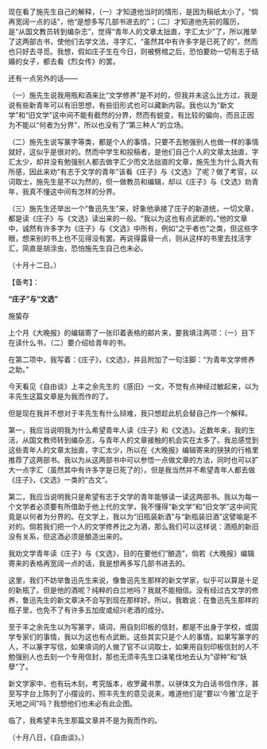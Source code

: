 现在看了施先生自己的解释，（一）才知道他当时的情形，是因为稿纸太小了，“倘再宽阔一点的话”，他“是想多写几部书进去的”；（二）才知道他先前的履历，是“从国文教员转到编杂志”，觉得“青年人的文章太拙直，字汇太少”了，所以推举了这两部古书，使他们去学文法，寻字汇，“虽然其中有许多字是已死了的”，然而也只好去寻觅。我想，假如庄子生在今日，则被劈棺之后，恐怕要劝一切有志于结婚的女子，都去看《烈女传》的罢。

还有一点另外的话——

（一）施先生说我用瓶和酒来比“文学修养”是不对的，但我并未这么比方过，我是说有些新青年可以有旧思想，有些旧形式也可以藏新内容。我也以为“新文学”和“旧文学”这中间不能有截然的分界，然而有蜕变，有比较的偏向，而且正因为不能以“何者为分界”，所以也没有了“第三种人”的立场。

（二）施先生说写篆字等类，都是个人的事情，只要不去勉强别人也做一样的事情就好，这似乎是很对的。然而中学生和投稿者，是他们自己个人的文章太拙直，字汇太少，却并没有勉强别人都去做字汇少而文法拙直的文章，施先生为什么竟大有所感，因此来劝“有志于文学的青年”该看《庄子》与《文选》了呢？做了考官，以词取士，施先生是不以为然的，但一做教员和编辑，却以《庄子》与《文选》劝青年，我真不懂这中间有怎样的分界。

（三）施先生还举出一个“鲁迅先生”来，好象他承接了庄子的新道统，一切文章，都是读《庄子》与《文选》读出来的一般。“我以为这也有点武断的。”他的文章中，诚然有许多字为《庄子》与《文选》中所有，例如“之乎者也”之类，但这些字眼，想来别的书上也不见得没有罢。再说得露骨一点，则从这样的书里去找活字汇，简直是胡涂虫，恐怕施先生自己也未必。

  

（十月十二日。）

  

【备考】：

  

**“庄子”与“文选”**

施蛰存

  

上个月《大晚报》的编辑寄了一张印着表格的邮片来，要我填注两项：（一）目下在读什么书，（二）要介绍给青年的书。

在第二项中，我写着：《庄子》，《文选》，并且附加了一句注脚：“为青年文学修养之助。”

今天看见《自由谈》上丰之余先生的《感旧》一文，不觉有点神经过敏起来，以为丰先生这篇文章是为我而作的了。

但是现在我并不想对于丰先生有什么辩难，我只想趁此机会替自己作一个解释。

第一，我应当说明我为什么希望青年人读《庄子》和《文选》。近数年来，我的生活，从国文教师转到编杂志，与青年人的文章接触的机会实在太多了。我总感觉到这些青年人的文章太拙直，字汇太少，所以在《大晚报》编辑寄来的狭狭的行格里推荐了这两部书。我以为从这两部书中可以参悟一点做文章的方法，同时也可以扩大一点字汇（虽然其中有许多字是已死了的）。但是我当然并不希望青年人都去做《庄子》，《文选》一类的“古文”。

第二，我应当说明我只是希望有志于文学的青年能够读一读这两部书。我以为每一个文学者必须要有所借助于他上代的文学，我不懂得“新文学”和“旧文学”这中间究竟是以何者为分界的。在文学上，我以为“旧瓶装新酒”与“新瓶装旧酒”这譬喻是不对的。倘若我们把一个人的文学修养比之为酒，那么我们可以这样说：酒瓶的新旧没有关系，但这酒必须是酿造出来的。

我劝文学青年读《庄子》与《文选》，目的在要他们“酿造”，倘若《大晚报》编辑寄来的表格再宽阔一点的话，我是想再多写几部书进去的。

这里，我们不妨举鲁迅先生来说，像鲁迅先生那样的新文学家，似乎可以算是十足的新瓶了。但是他的酒呢？纯粹的白兰地吗？我就不能相信。没有经过古文学的修养，鲁迅先生的新文章决不会写到现在那样好。所以，我敢说：在鲁迅先生那样的瓶子里，也免不了有许多五加皮或绍兴老酒的成分。

至于丰之余先生以为写篆字，填词，用自刻印板的信封，都是不出身于学校，或国学专家们的事情，我以为这也有点武断。这些其实只是个人的事情，如果写篆字的人，不以篆字写信，如果填词的人做了官不以词取士，如果用自刻印板信封的人不勉强别人也去刻一个专用信封，那也无须丰先生口诛笔伐地去认为“谬种”和“妖孽”了。

新文学家中，也有玩木刻，考究版本，收罗藏书票，以骈体文为白话书信作序，甚至写字台上陈列了小摆设的，照丰先生的意见说来，难道他们是“要以‘今雅’立足于天地之间”吗？我想他们也未必有此企图。

临了，我希望丰先生那篇文章并不是为我而作的。

  

（十月八日，《自由谈》。）